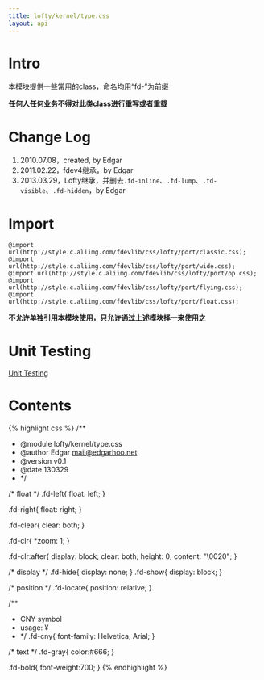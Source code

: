 ```yaml
---
title: lofty/kernel/type.css
layout: api
---
```


# Intro

本模块提供一些常用的class，命名均用“fd-”为前缀

**任何人任何业务不得对此类class进行重写或者重载**

# Change Log

1. 2010.07.08，created, by Edgar
1. 2011.02.22，fdev4继承，by Edgar
1. 2013.03.29，Lofty继承，并删去`.fd-inline`、`.fd-lump`、`.fd-visible`、`.fd-hidden`，by Edgar

# Import

    @import url(http://style.c.aliimg.com/fdevlib/css/lofty/port/classic.css);
    @import url(http://style.c.aliimg.com/fdevlib/css/lofty/port/wide.css);
    @import url(http://style.c.aliimg.com/fdevlib/css/lofty/port/op.css);
    @import url(http://style.c.aliimg.com/fdevlib/css/lofty/port/flying.css);
    @import url(http://style.c.aliimg.com/fdevlib/css/lofty/port/float.css);

**不允许单独引用本模块使用，只允许通过上述模块择一来使用之**

# Unit Testing

[Unit Testing](/tests/specs/kernel/type/render.html)

# Contents

{% highlight css %}
/**
 * @module lofty/kernel/type.css
 * @author Edgar <mail@edgarhoo.net>
 * @version v0.1
 * @date 130329
 * */


/* float */
.fd-left{
    float: left;
}

.fd-right{
    float: right;
}

.fd-clear{
    clear: both;
}

.fd-clr{
    *zoom: 1;
}

.fd-clr:after{
    display: block;
    clear: both;
    height: 0;
    content: "\0020";
}


/* display */
.fd-hide{
    display: none;
}
.fd-show{
    display: block;
}


/* position */
.fd-locate{
    position: relative;
}


/**
 * CNY symbol
 * usage: <span class="fd-cny">&yen;</span>
 * */
.fd-cny{
    font-family: Helvetica, Arial;
}

/* text */
.fd-gray{
    color:#666;
}

.fd-bold{
    font-weight:700;
}
{% endhighlight %}
